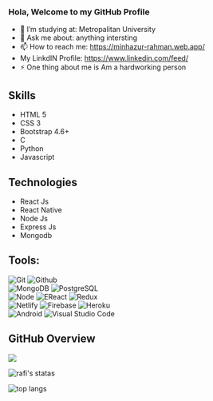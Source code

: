 ### Hola, Welcome to my GitHub Profile

- 🤔 I’m studying at: Metropalitan University
- 💬 Ask me about: anything intersting
- 📫 How to reach me: https://minhazur-rahman.web.app/
- My LinkdIN Profile: https://www.linkedin.com/feed/
- ⚡ One thing about me is Am a hardworking person

## Skills
- HTML 5
- CSS 3
- Bootstrap 4.6+
- C
- Python
- Javascript

## Technologies
- React Js
- React Native
- Node Js
- Express Js
- Mongodb

## Tools:
![Git](https://img.shields.io/badge/-Git-000000?style=flat&logo=git)
![Github](https://img.shields.io/badge/-Github-000000?style=flat&logo=github) <br />
![MongoDB](https://img.shields.io/badge/-MongoDB-000000?style=flat&logo=mongodb)
![PostgreSQL](https://img.shields.io/badge/-PostgreSQL-000000?style=flat&logo=postgresql) <br />
![Node](https://img.shields.io/badge/-Node-000000?style=flat&logo=node.js)
![EReact](https://img.shields.io/badge/-React-000000?style=flat&logo=react)
![Redux](https://img.shields.io/badge/-Redux-000000?style=flat&logo=redux) <br />
![Netlify](https://img.shields.io/badge/-Netlify-000000?style=flat&logo=netlify)
![Firebase](https://img.shields.io/badge/-Firebase-000000?style=flat&logo=firebase) 
![Heroku](https://img.shields.io/badge/-Heroku-000000?style=flat&logo=heroku) <br />
![Android](https://img.shields.io/badge/-Android-000000?style=flat&logo=android)
![Visual Studio Code](https://img.shields.io/badge/-Visual%20Studio%20Code-000005?style=flat&logo=visual%20studio%20code)<br />

## GitHub Overview

<p align="left">
 <a href="https://github.com/rahmanrafi32"><img align="center" src="https://github-readme-streak-stats.herokuapp.com/?user=rahmanrafi32&theme=dark"></a>
</p>

![rafi's statas](https://github-readme-stats.vercel.app/api?username=rahmanrafi32&count_private=true&show_icons=true&theme=dracula)

![top langs](https://github-readme-stats.vercel.app/api/top-langs/?username=rahmanrafi32&layout=compact&theme=dracula)
